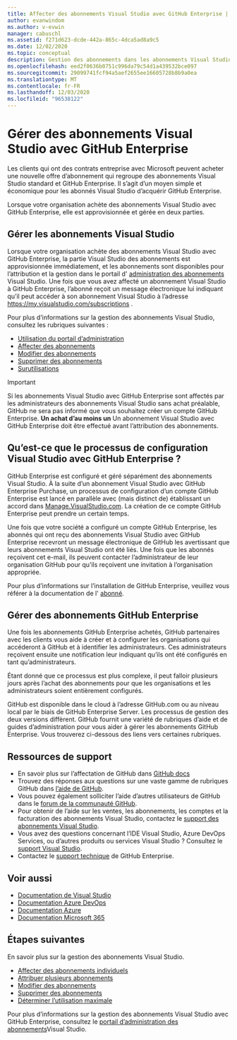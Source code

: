 ```yaml
---
title: Affecter des abonnements Visual Studio avec GitHub Enterprise | Microsoft Docs
author: evanwindom
ms.author: v-evwin
manager: cabuschl
ms.assetid: f271d623-dcde-442a-865c-4dca5ad8a9c5
ms.date: 12/02/2020
ms.topic: conceptual
description: Gestion des abonnements dans les abonnements Visual Studio avec GitHub Enterprise
ms.openlocfilehash: eed2f0636b0751c996da79c54d1a439532bce097
ms.sourcegitcommit: 29099741fcf94a5aef2655ee16605728b8b9a0ea
ms.translationtype: MT
ms.contentlocale: fr-FR
ms.lasthandoff: 12/03/2020
ms.locfileid: "96538122"
---
```

# <a name="manage-visual-studio-subscriptions-with-github-enterprise"></a>Gérer des abonnements Visual Studio avec GitHub Enterprise
Les clients qui ont des contrats entreprise avec Microsoft peuvent acheter une nouvelle offre d’abonnement qui regroupe des abonnements Visual Studio standard et GitHub Enterprise. Il s’agit d’un moyen simple et économique pour les abonnés Visual Studio d’acquérir GitHub Enterprise. 

Lorsque votre organisation achète des abonnements Visual Studio avec GitHub Enterprise, elle est approvisionnée et gérée en deux parties.

## <a name="manage-visual-studio-subscriptions"></a>Gérer les abonnements Visual Studio
Lorsque votre organisation achète des abonnements Visual Studio avec GitHub Enterprise, la partie Visual Studio des abonnements est approvisionnée immédiatement, et les abonnements sont disponibles pour l’attribution et la gestion dans le portail d' [administration des abonnements](https://manage.visualstudio.com) Visual Studio. Une fois que vous avez affecté un abonnement Visual Studio à GitHub Enterprise, l’abonné reçoit un message électronique lui indiquant qu’il peut accéder à son abonnement Visual Studio à l’adresse <https://my.visualstudio.com/subscriptions> .

Pour plus d’informations sur la gestion des abonnements Visual Studio, consultez les rubriques suivantes :
- [Utilisation du portail d’administration](using-admin-portal.md)
- [Affecter des abonnements](assign-license.md)
- [Modifier des abonnements](edit-license.md)
- [Supprimer des abonnements](delete-license.md)
- [Surutilisations](handle-overclaimed-license.md)

> [!Important]
> Si les abonnements Visual Studio avec GitHub Enterprise sont affectés par les administrateurs des abonnements Visual Studio sans achat préalable, GitHub ne sera pas informé que vous souhaitez créer un compte GitHub Enterprise.  **Un achat d’au moins un** Un abonnement Visual Studio avec GitHub Enterprise doit être effectué avant l’attribution des abonnements.

## <a name="what-is-the-visual-studio-with-github-enterprise-setup-process"></a>Qu’est-ce que le processus de configuration Visual Studio avec GitHub Enterprise ?
GitHub Enterprise est configuré et géré séparément des abonnements Visual Studio. À la suite d’un abonnement Visual Studio avec GitHub Enterprise Purchase, un processus de configuration d’un compte GitHub Enterprise est lancé en parallèle avec (mais distinct de) établissant un accord dans [Manage.VisualStudio.com](https://manage.visualstudio.com). La création de ce compte GitHub Enterprise peut prendre un certain temps. 

Une fois que votre société a configuré un compte GitHub Enterprise, les abonnés qui ont reçu des abonnements Visual Studio avec GitHub Enterprise recevront un message électronique de GitHub les avertissant que leurs abonnements Visual Studio ont été liés. Une fois que les abonnés reçoivent cet e-mail, ils peuvent contacter l’administrateur de leur organisation GitHub pour qu’ils reçoivent une invitation à l’organisation appropriée.

Pour plus d’informations sur l’installation de GitHub Enterprise, veuillez vous référer à la documentation de l' [abonné](access-github.md).   

## <a name="manage-github-enterprise-subscriptions"></a>Gérer des abonnements GitHub Enterprise
Une fois les abonnements GitHub Enterprise achetés, GitHub partenaires avec les clients vous aide à créer et à configurer les organisations qui accéderont à GitHub et à identifier les administrateurs.  Ces administrateurs reçoivent ensuite une notification leur indiquant qu’ils ont été configurés en tant qu’administrateurs.  

Étant donné que ce processus est plus complexe, il peut falloir plusieurs jours après l’achat des abonnements pour que les organisations et les administrateurs soient entièrement configurés.

GitHub est disponible dans le cloud à l’adresse GitHub.com ou au niveau local par le biais de GitHub Enterprise Server.  Les processus de gestion des deux versions diffèrent.  GitHub fournit une variété de rubriques d’aide et de guides d’administration pour vous aider à gérer les abonnements GitHub Enterprise.  Vous trouverez ci-dessous des liens vers certaines rubriques.  

## <a name="support-resources"></a>Ressources de support

- En savoir plus sur l’affectation de GitHub dans [GitHub docs](https://docs.github.com/en/github/setting-up-and-managing-your-enterprise-account/managing-licenses-for-the-github-enterprise-and-visual-studio-bundle)
- Trouvez des réponses aux questions sur une vaste gamme de rubriques GitHub dans [l’aide de GitHub](https://help.github.com/en).
- Vous pouvez également solliciter l’aide d’autres utilisateurs de GitHub dans le [forum de la communauté GitHub](https://github.community/).
- Pour obtenir de l’aide sur les ventes, les abonnements, les comptes et la facturation des abonnements Visual Studio, contactez le [support des abonnements Visual Studio](https://visualstudio.microsoft.com/subscriptions/support/).
- Vous avez des questions concernant l’IDE Visual Studio, Azure DevOps Services, ou d’autres produits ou services Visual Studio ?  Consultez le [support Visual Studio](https://visualstudio.microsoft.com/support/).
- Contactez le [support technique](https://support.microsoft.com/supportforbusiness/productselection?sapId=b77fe80f-5417-80bd-4b2a-275cf0018c24) de GitHub Enterprise.   

## <a name="see-also"></a>Voir aussi

- [Documentation de Visual Studio](/visualstudio/)
- [Documentation Azure DevOps](/azure/devops/)
- [Documentation Azure](/azure/)
- [Documentation Microsoft 365](/microsoft-365/)

## <a name="next-steps"></a>Étapes suivantes

En savoir plus sur la gestion des abonnements Visual Studio.
- [Affecter des abonnements individuels](assign-license.md)
- [Attribuer plusieurs abonnements](assign-license-bulk.md)
- [Modifier des abonnements](edit-license.md)
- [Supprimer des abonnements](delete-license.md)
- [Déterminer l’utilisation maximale](maximum-usage.md)

Pour plus d’informations sur la gestion des abonnements Visual Studio avec GitHub Enterprise, consultez le [portail d’administration des abonnements](https://visualstudio.microsoft.com/subscriptions-administration/)Visual Studio.